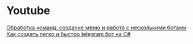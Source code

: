# Youtube
[Обработка команд, создание меню и работа с несколькими ботами](https://youtu.be/NTFQj1p2LFI)         
[Как создать легко и быстро telegram бот на C#](https://youtu.be/NTFQj1p2LFI)
